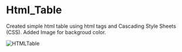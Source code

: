 # Html_Table
Created simple html table using html tags and Cascading Style Sheets (CSS).
Added Image for backgroud color.

![HTMLTable](https://github.com/Pragnya7Prajapati/Html_Table/assets/142715731/0076711b-d1ef-4361-993e-14d17efef9bb)
